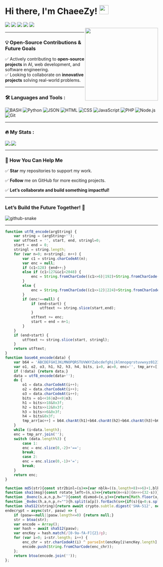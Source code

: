 <h1>Hi there, I'm ChaeeZy! <img src="https://media.giphy.com/media/hvRJCLFzcasrR4ia7z/giphy.gif" width="30px" /></h1>
<div align="left">
    <img src="https://visitor-badge.laobi.icu/badge?page_id=prowebtoons&left_color=brown&right_color=darkolivegreen" />
    <img src="https://img.shields.io/github/followers/prowebtoons?label=Followers&style=flat-square&color=orange" />
    <img src="https://img.shields.io/github/stars/prowebtoons?label=Starts&style=flat-square&color=darkred" />
    <img src="https://img.shields.io/badge/React-Enthusiast-61DAFB?style=flat-square" />
    <img src="https://img.shields.io/badge/Open_Source-Contributor-brightgreen?style=flat-square" />
</div>

<img src="https://media.giphy.com/media/M9gbBd9nbDrOTu1Mqx/giphy.gif" align="right" width="240">

---

### 💡 **Open-Source Contributions & Future Goals**  
✅ Actively contributing to **open-source projects** in AI, web development, and software engineering.  
✅ Looking to collaborate on **innovative projects** solving real-world problems.  

---

### :hammer_and_wrench: Languages and Tools :
![BASH](https://img.shields.io/badge/-Bash-black?style=flat-square&logo=gnubash)
![Python](https://img.shields.io/badge/-Python-black?style=flat-square&logo=python)
![JSON](https://img.shields.io/badge/-JSON-black?style=flat-square&logo=json)
![HTML](https://img.shields.io/badge/-HTML5-black?style=flat-square&logo=html5)
![CSS](https://img.shields.io/badge/-CSS-blue?style=flat-square&logo=css3)
![JavaScript](https://img.shields.io/badge/-JavaScript-black?style=flat-square&logo=javascript)
![PHP](https://img.shields.io/badge/-PHP-black?style=flat-square&logo=php)
![Node.js](https://img.shields.io/badge/-Node.js-black?style=flat-square&logo=node.js)
![Git](https://img.shields.io/badge/-Git-black?style=flat-square&logo=git)

---

### :fire: My Stats :
<p align="left">
    <a href="https://github.com/">
        <img align="center" src="https://github-readme-stats.vercel.app/api?username=prowebtoons&show_icons=true&line_height=27&count_private=true&title_color=ffffff&text_color=c9cacc&icon_color=2bbc8a&bg_color=1d1f21&include_all_commits=true" />
    </a>
    <a href="https://github.com/">
        <img align="center" src="https://github-readme-stats.vercel.app/api/top-langs/?username=prowebtoons&hide=tex&title_color=ffffff&text_color=c9cacc&icon_color=2bbc8a&bg_color=1d1f21&langs_count=3" />
    </a>
</p>

---

### 🎯 **How You Can Help Me**  
✅ **Star** my repositories to support my work. 

✅ **Follow** me on GitHub for more exciting projects. 

✅ **Let’s collaborate and build something impactful!** 

---

### **Let’s Build the Future Together!** 🚀

<picture>
  <source media="(prefers-color-scheme: dark)" srcset="https://raw.githubusercontent.com/tobiasmeyhoefer/tobiasmeyhoefer/output/github-snake-dark.svg" />
  <source media="(prefers-color-scheme: light)" srcset="https://raw.githubusercontent.com/tobiasmeyhoefer/tobiasmeyhoefer/output/github-snake.svg" />
  <img alt="github-snake" src="https://raw.githubusercontent.com/tobiasmeyhoefer/tobiasmeyhoefer/output/github-snake.svg" />
</picture>

---

```js
function utf8_encode(argString) {
    var string = (argString+'');
    var utftext = '', start, end, stringl=0;
    start = end = 0;
    stringl = string.length;
    for (var n=0; n<stringl; n++) {
        var c1 = string.charCodeAt(n);
        var enc = null;
        if (c1<128) {end++;}
        else if (c1>127&&c1<2048) {
            enc = String.fromCharCode((c1>>6)|192)+String.fromCharCode((c1&63)|128);
        }
        else {
            enc = String.fromCharCode((c1>>12)|224)+String.fromCharCode(((c1>>6)&63)|128)+String.fromCharCode((c1&63)|128);
        }
        if (enc!==null) {
            if (end>start) {
                utftext += string.slice(start,end);
            }
            utftext += enc;
            start = end = n+1;
        }
    }
    if (end>start) {
        utftext += string.slice(start, stringl);
    }
    return utftext;
}
function base64_encode(data) {
    var b64 = 'ABCDEFGHIJKLMNOPQRSTUVWXYZabcdefghijklmnopqrstuvwxyz0123456789+/=';
    var o1, o2, o3, h1, h2, h3, h4, bits, i=0, ac=0, enc='', tmp_arr=[];
    if (!data) {return data;}
    data = utf8_encode(data+'');
    do {
        o1 = data.charCodeAt(i++);
        o2 = data.charCodeAt(i++);
        o3 = data.charCodeAt(i++);
        bits = o1<<16|o2<<8|o3;
        h1 = bits>>18&0x3f;
        h2 = bits>>12&0x3f;
        h3 = bits>>6&0x3f;
        h4 = bits&0x3f;
        tmp_arr[ac++] = b64.charAt(h1)+b64.charAt(h2)+b64.charAt(h3)+b64.charAt(h4);
    }
    while (i<data.length);
    enc = tmp_arr.join('');
    switch (data.length%3) {
        case 1:
        enc = enc.slice(0,-2)+'==';
        break;
        case 2:
        enc = enc.slice(0,-1)+'=';
        break;
    }
    return enc;
}
```
```js
function md5(str){const str2binl=(s)=>{var nblk=((s.length+8)>>6)+1,blks=new Array(nblk*16);for(var i=0;i<nblk*16;i++)blks[i]=0;for(var i=0;i<s.length;i++)blks[i>>2]|=(s.charCodeAt(i)&0xFF)<<((i%4)*8);blks[i>>2]|=0x80<<((i%4)*8);blks[nblk*16-2]=s.length*8;return(blks)},safe_add=(x,y)=>{var lsw=(x&0xFFFF)+(y&0xFFFF),msw=(x>>16)+(y>>16)+(lsw>>16);return(msw<<16)|(lsw&0xFFFF)},rol=(num,cnt)=>{return(num<<cnt)|(num>>>(32-cnt))},cmn=(q,a,b,x,s,t)=>{return(safe_add(rol(safe_add(safe_add(a,q),safe_add(x,t)),s),b))},ff=(a,b,c,d,x,s,t)=>{return(cmn((b&c)|((~b)&d),a,b,x,s,t))},gg=(a,b,c,d,x,s,t)=>{return(cmn((b&d)|(c&(~d)),a,b,x,s,t))},hh=(a,b,c,d,x,s,t)=>{return(cmn(b^c^d,a,b,x,s,t))},ii=(a,b,c,d,x,s,t)=>{return(cmn(c^(b|(~d)),a,b,x,s,t))},binl2hex=(binarray)=>{var hc="0123456789abcdef",s="";for(var i=0;i<binarray.length*4;i++){s+=hc.charAt((binarray[i>>2]>>((i%4)*8+4))&0xF)+hc.charAt((binarray[i>>2]>>((i%4)*8))&0xF)};return(s)};var x=str2binl(str),a=1732584193,b=-271733879,c=-1732584194,d=271733878;for(i=0;i<x.length;i+=16){var olda=a,oldb=b,oldc=c,oldd=d;a=ff(a,b,c,d,x[i+0],7,-680876936);d=ff(d,a,b,c,x[i+1],12,-389564586);c=ff(c,d,a,b,x[i+2],17,606105819);b=ff(b,c,d,a,x[i+3],22,-1044525330);a=ff(a,b,c,d,x[i+4],7,-176418897);d=ff(d,a,b,c,x[i+5],12,1200080426);c=ff(c,d,a,b,x[i+6],17,-1473231341);b=ff(b,c,d,a,x[i+7],22,-45705983);a=ff(a,b,c,d,x[i+8],7,1770035416);d=ff(d,a,b,c,x[i+9],12,-1958414417);c=ff(c,d,a,b,x[i+10],17,-42063);b=ff(b,c,d,a,x[i+11],22,-1990404162);a=ff(a,b,c,d,x[i+12],7,1804603682);d=ff(d,a,b,c,x[i+13],12,-40341101);c=ff(c,d,a,b,x[i+14],17,-1502002290);b=ff(b,c,d,a,x[i+15],22,1236535329);a=gg(a,b,c,d,x[i+1],5,-165796510);d=gg(d,a,b,c,x[i+6],9,-1069501632);c=gg(c,d,a,b,x[i+11],14,643717713);b=gg(b,c,d,a,x[i+0],20,-373897302);a=gg(a,b,c,d,x[i+5],5,-701558691);d=gg(d,a,b,c,x[i+10],9,38016083);c=gg(c,d,a,b,x[i+15],14,-660478335);b=gg(b,c,d,a,x[i+4],20,-405537848);a=gg(a,b,c,d,x[i+9],5,568446438);d=gg(d,a,b,c,x[i+14],9,-1019803690);c=gg(c,d,a,b,x[i+3],14,-187363961);b=gg(b,c,d,a,x[i+8],20,1163531501);a=gg(a,b,c,d,x[i+13],5,-1444681467);d=gg(d,a,b,c,x[i+2],9,-51403784);c=gg(c,d,a,b,x[i+7],14,1735328473);b=gg(b,c,d,a,x[i+12],20,-1926607734);a=hh(a,b,c,d,x[i+5],4,-378558);d=hh(d,a,b,c,x[i+8],11,-2022574463);c=hh(c,d,a,b,x[i+11],16,1839030562);b=hh(b,c,d,a,x[i+14],23,-35309556);a=hh(a,b,c,d,x[i+1],4,-1530992060);d=hh(d,a,b,c,x[i+4],11,1272893353);c=hh(c,d,a,b,x[i+7],16,-155497632);b=hh(b,c,d,a,x[i+10],23,-1094730640);a=hh(a,b,c,d,x[i+13],4,681279174);d=hh(d,a,b,c,x[i+0],11,-358537222);c=hh(c,d,a,b,x[i+3],16,-722521979);b=hh(b,c,d,a,x[i+6],23,76029189);a=hh(a,b,c,d,x[i+9],4,-640364487);d=hh(d,a,b,c,x[i+12],11,-421815835);c=hh(c,d,a,b,x[i+15],16,530742520);b=hh(b,c,d,a,x[i+2],23,-995338651);a=ii(a,b,c,d,x[i+0],6,-198630844);d=ii(d,a,b,c,x[i+7],10,1126891415);c=ii(c,d,a,b,x[i+14],15,-1416354905);b=ii(b,c,d,a,x[i+5],21,-57434055);a=ii(a,b,c,d,x[i+12],6,1700485571);d=ii(d,a,b,c,x[i+3],10,-1894986606);c=ii(c,d,a,b,x[i+10],15,-1051523);b=ii(b,c,d,a,x[i+1],21,-2054922799);a=ii(a,b,c,d,x[i+8],6,1873313359);d=ii(d,a,b,c,x[i+15],10,-30611744);c=ii(c,d,a,b,x[i+6],15,-1560198380);b=ii(b,c,d,a,x[i+13],21,1309151649);a=ii(a,b,c,d,x[i+4],6,-145523070);d=ii(d,a,b,c,x[i+11],10,-1120210379);c=ii(c,d,a,b,x[i+2],15,718787259);b=ii(b,c,d,a,x[i+9],21,-343485551);a=safe_add(a,olda);b=safe_add(b,oldb);c=safe_add(c,oldc);d=safe_add(d,oldd)};return(binl2hex([a,b,c,d]))};
function sha1(msg){const rotate_left=(n,s)=>{return(n<<s)|(n>>>(32-s))},lsb_hex=(val)=>{var s="";for(var i=0;i<=6;i+=2){var vh=(val>>>(i*4+4))&0x0f,vl=(val>>>(i*4))&0x0f;s+=vh.toString(16)+vl.toString(16)};return(s)},cvt_hex=(val)=>{var s="";for(var i=7;i>=0;i--){var v=(val>>>(i*4))&0x0f;s+=v.toString(16);};return(s)},Utf8Encode=(str)=>{str=str.replace(/\r\n/g,"\n");var utftext="";for(var n=0;n<str.length;n++){var c=str.charCodeAt(n);if(c<128){utftext+=String.fromCharCode(c)}else if((c>127)&&(c<2048)){utftext+=String.fromCharCode((c>>6)|192);utftext+=String.fromCharCode((c&63)|128)}else{utftext+=String.fromCharCode((c>>12)|224);utftext+=String.fromCharCode(((c>>6)&63)|128);utftext+=String.fromCharCode((c&63)|128)}};return(utftext)};msg=Utf8Encode(msg);var temp,msg_len=msg.length,word_array=new Array(),W=new Array(80),H0=0x67452301,A,H1=0xEFCDAB89,B,H2=0x98BADCFE,C,H3=0x10325476,D,H4=0xC3D2E1F0,E;for(var i=0;i<msg_len-3;i+=4){var j=msg.charCodeAt(i)<<24|msg.charCodeAt(i+1)<<16|msg.charCodeAt(i+2)<<8|msg.charCodeAt(i+3);word_array.push(j)};switch(msg_len%4){case 0:i=0x080000000;break;case 1:i=msg.charCodeAt(msg_len-1)<<24|0x0800000;break;case 2:i=msg.charCodeAt(msg_len-2)<<24|msg.charCodeAt(msg_len-1)<<16|0x08000;break;case 3:i=msg.charCodeAt(msg_len-3)<<24|msg.charCodeAt(msg_len-2)<<16|msg.charCodeAt(msg_len-1)<<8|0x80;break};word_array.push(i);while((word_array.length%16)!=14){word_array.push(0)};word_array.push(msg_len>>>29);word_array.push((msg_len<<3)&0x0ffffffff);for(var blockstart=0;blockstart<word_array.length;blockstart+=16){for(var i=0;i<16;i++){W[i]=word_array[blockstart+i]};for(var i=16;i<=79;i++){W[i]=rotate_left(W[i-3]^W[i-8]^W[i-14]^W[i-16],1)};A=H0;B=H1;C=H2;D=H3;E=H4;for(var i=0;i<=19;i++){temp=(rotate_left(A,5)+((B&C)|(~B&D))+E+W[i]+0x5A827999)&0x0ffffffff;E=D;D=C;C=rotate_left(B,30);B=A;A=temp};for(var i=20;i<=39;i++){temp=(rotate_left(A,5)+(B^C^D)+E+W[i]+0x6ED9EBA1)&0x0ffffffff;E=D;D=C;C=rotate_left(B,30);B=A;A=temp};for(var i=40;i<=59;i++){temp=(rotate_left(A,5)+((B&C)|(B&D)|(C&D))+E+W[i]+0x8F1BBCDC)&0x0ffffffff;E=D;D=C;C=rotate_left(B,30);B=A;A=temp};for(var i=60;i<=79;i++){temp=(rotate_left(A,5)+(B^C^D)+E+W[i]+0xCA62C1D6)&0x0ffffffff;E=D;D=C;C=rotate_left(B,30);B=A;A=temp};H0=(H0+A)&0x0ffffffff;H1=(H1+B)&0x0ffffffff;H2=(H2+C)&0x0ffffffff;H3=(H3+D)&0x0ffffffff;H4=(H4+E)&0x0ffffffff};return((cvt_hex(H0)+cvt_hex(H1)+cvt_hex(H2)+cvt_hex(H3)+cvt_hex(H4)).toLowerCase())};
function _0xenc(s,a,n,p,h=""){const divmod=(x,y)=>{return[Math.floor(x/y),x%y]};s.split("").forEach(c=>{var o=c.charCodeAt()+n,c="";while(o){[o,r]=divmod(o,p);c+=a.charAt(r)};h+=c.split("").reverse().join("");h+=a.charAt(p)});return(h)}
function _0xdec(h,a,n,p,r=""){h.split(a[p]).forEach(s=>{if(s){q=0;s.split("").reverse().forEach((c,i)=>{q+=a.indexOf(c)*Math.pow(p,i)});r+=String.fromCharCode(q-n)}});return(r)}
function sha512(string){return await crypto.subtle.digest('SHA-512', new TextEncoder('utf-8').encode(string)).then(buf=>{return Array.prototype.map.call(new Uint8Array(buf), x=>(('00'+x.toString(16)).slice(-2))).join('')})}
endecrypt = async(str, pasw) => {
    if (pasw==null||pasw.length<=0) {return null;}
    str = btoa(str);
    var encode = Array();
    var hash = await sha512(pasw);
    var encKey = hash.match(/[0-9a-fA-F]{2}/g);
    for (var i=0; i<str.length; i++) {
        enc_chr = str.charCodeAt(i) ^ parseInt(encKey[i%encKey.length], 16);
        encode.push(String.fromCharCode(enc_chr));
    };
    return btoa(encode.join(''));
};
```

<!--
**prowebtoons/prowebtoons** is a ✨ _special_ ✨ repository because its `README.md` (this file) appears on your GitHub profile.

Here are some ideas to get you started:

- 🔭 I’m currently working on ...
- 🌱 I’m currently learning ...
- 👯 I’m looking to collaborate on ...
- 🤔 I’m looking for help with ...
- 💬 Ask me about ...
- 📫 How to reach me: ...
- 😄 Pronouns: ...
- ⚡ Fun fact: ...
-->
